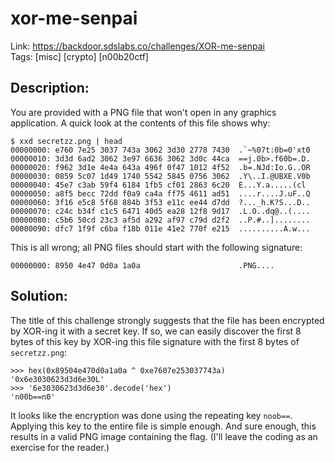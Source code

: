 xor-me-senpai
=============

Link: https://backdoor.sdslabs.co/challenges/XOR-me-senpai \
Tags: [misc] [crypto] [n00b20ctf]

Description:
------------

You are provided with a PNG file that won't open in any graphics application. A quick look at the contents of this file shows why:

```
$ xxd secretzz.png | head
00000000: e760 7e25 3037 743a 3062 3d30 2778 7430  .`~%07t:0b=0'xt0
00000010: 3d3d 6ad2 3062 3e97 6636 3062 3d0c 44ca  ==j.0b>.f60b=.D.
00000020: f962 3d1e 4e4a 643a 496f 0f47 1012 4f52  .b=.NJd:Io.G..OR
00000030: 0859 5c07 1d49 1740 5542 5845 0756 3062  .Y\..I.@UBXE.V0b
00000040: 45e7 c3ab 59f4 6184 1fb5 cf01 2863 6c20  E...Y.a.....(cl
00000050: a8f5 becc 72dd f0a9 ca4a ff75 4611 ad51  ....r....J.uF..Q
00000060: 3f16 e5c8 5f68 884b 3f53 e11c ee44 d7dd  ?..._h.K?S...D..
00000070: c24c b34f c1c5 6471 40d5 ea28 12f8 9d17  .L.O..dq@..(....
00000080: c5b6 50cd 23c3 af5d a292 af97 c79d d2f2  ..P.#..]........
00000090: dfc7 1f9f c6ba f18b 011e 41e2 770f e215  ..........A.w...
```

This is all wrong; all PNG files should start with the following signature:

```
00000000: 8950 4e47 0d0a 1a0a                      .PNG....        
```

Solution:
---------

The title of this challenge strongly suggests that the file has been encrypted by XOR-ing it with a secret key. If so, we can easily discover the first 8 bytes of this key by XOR-ing this file signature with the first 8 bytes of `secretzz.png`:

```
>>> hex(0x89504e470d0a1a0a ^ 0xe7607e253037743a)
'0x6e3030623d3d6e30L'
>>> '6e3030623d3d6e30'.decode('hex')
'n00b==n0'
```

It looks like the encryption was done using the repeating key `noob==`. Applying this key to the entire file is simple enough. And sure enough, this results in a valid PNG image containing the flag. (I'll leave the coding as an exercise for the reader.)
